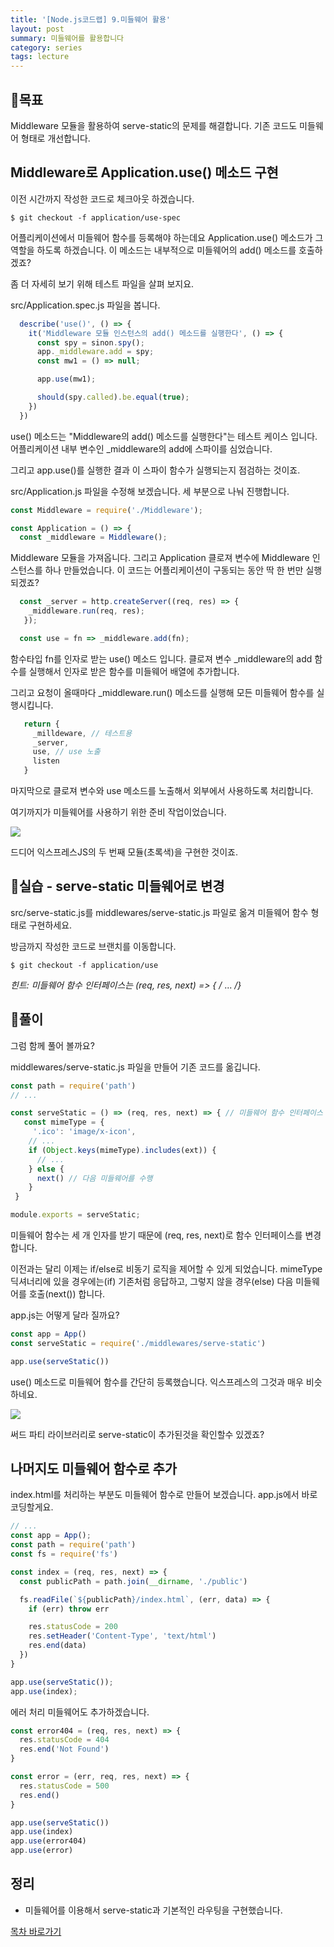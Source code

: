 ```yaml
---
title: '[Node.js코드랩] 9.미들웨어 활용'
layout: post
summary: 미들웨어를 활용합니다
category: series
tags: lecture
---
```


## 🌳목표 

Middleware 모듈을 활용하여 serve-static의 문제를 해결합니다. 
기존 코드도 미들웨어 형태로 개선합니다.

## Middleware로 Application.use() 메소드 구현

이전 시간까지 작성한 코드로 체크아웃 하겠습니다.

```
$ git checkout -f application/use-spec
```

어플리케이션에서 미들웨어 함수를 등록해야 하는데요 Application.use() 메소드가 그 역할을 하도록 하겠습니다. 이 메소드는 내부적으로 미들웨어의 add() 메소드를 호출하겠죠? 

좀 더 자세히 보기 위해 테스트 파일을 살펴 보지요. 

src/Application.spec.js 파일을 봅니다. 

```js 
  describe('use()', () => {
    it('Middleware 모듈 인스턴스의 add() 메소드를 실행한다', () => {
      const spy = sinon.spy();
      app._middleware.add = spy;
      const mw1 = () => null;

      app.use(mw1);

      should(spy.called).be.equal(true);
    })
  })
```

use() 메소드는 "Middleware의 add() 메소드를 실행한다"는 테스트 케이스 입니다.
어플리케이션 내부 변수인 _middleware의 add에 스파이를 심었습니다.

그리고 app.use()를 실행한 결과 이 스파이 함수가 실행되는지 점검하는 것이죠. 

src/Application.js 파일을 수정해 보겠습니다. 세 부분으로 나눠 진행합니다.

```js
const Middleware = require('./Middleware');

const Application = () => {
  const _middleware = Middleware();
```

Middleware 모듈을 가져옵니다. 그리고 Application 클로져 변수에 Middleware 인스턴스를 하나 만들었습니다. 이 코드는 어플리케이션이 구동되는 동안 딱 한 번만 실행 되겠죠?

```js
  const _server = http.createServer((req, res) => {
    _middleware.run(req, res);
   });

  const use = fn => _middleware.add(fn);
```

함수타입 fn를 인자로 받는 use() 메소드 입니다. 클로져 변수 _middleware의 add 함수를 실행해서 인자로 받은 함수를 미들웨어 배열에 추가합니다.

그리고 요청이 올때마다 _middleware.run() 메소드를 실행해 모든 미들웨어 함수를 실행시킵니다.

```js
   return {
     _milldeware, // 테스트용 
     _server,
     use, // use 노출 
     listen
   }
```

마지막으로 클로져 변수와 use 메소드를 노출해서 외부에서 사용하도록 처리합니다. 

여기까지가 미들웨어를 사용하기 위한 준비 작업이었습니다.

![](/assets/imgs/2018/12/09/struct.png)

드디어 익스프레스JS의 두 번째 모듈(초록색)을 구현한 것이죠. 

## 🐤실습 - serve-static 미들웨어로 변경 

src/serve-static.js를 middlewares/serve-static.js 파일로 옮겨 미들웨어 함수 형태로 구현하세요. 

방금까지 작성한 코드로 브랜치를 이동합니다. 

```
$ git checkout -f application/use
```

*힌트: 미들웨어 함수 인터페이스는 (req, res, next) => { /* ... */}*

## 🐤풀이

그럼 함께 풀어 볼까요?

middlewares/serve-static.js 파일을 만들어 기존 코드를 옮깁니다.

```js
const path = require('path')
// ...

const serveStatic = () => (req, res, next) => { // 미들웨어 함수 인터페이스
   const mimeType = {
     '.ico': 'image/x-icon',
    // ...
    if (Object.keys(mimeType).includes(ext)) {
      // ...
    } else {
      next() // 다음 미들웨어를 수행
    }
 }

module.exports = serveStatic;
```

미들웨어 함수는 세 개 인자를 받기 때문에 (req, res, next)로 함수 인터페이스를 변경합니다.

이전과는 달리 이제는 if/else로 비동기 로직을 제어할 수 있게 되었습니다. mimeType 딕셔너리에 있을 경우에는(if) 기존처럼 응답하고, 그렇지 않을 경우(else) 다음 미들웨어를 호출(next()) 합니다.

app.js는 어떻게 달라 질까요? 

```js
const app = App()
const serveStatic = require('./middlewares/serve-static')

app.use(serveStatic())
```

use() 메소드로 미들웨어 함수를 간단히 등록했습니다. 익스프레스의 그것과 매우 비슷하네요. 

![](/assets/imgs/2018/12/09/struct2.png)

써드 파티 라이브러리로 serve-static이 추가된것을 확인할수 있겠죠? 

## 나머지도 미들웨어 함수로 추가 

index.html를 처리하는 부분도 미들웨어 함수로 만들어 보겠습니다.
app.js에서 바로 코딩할게요.

```js
// ...
const app = App();
const path = require('path')
const fs = require('fs')

const index = (req, res, next) => {
  const publicPath = path.join(__dirname, './public')

  fs.readFile(`${publicPath}/index.html`, (err, data) => {
    if (err) throw err

    res.statusCode = 200
    res.setHeader('Content-Type', 'text/html')
    res.end(data)
  })
}

app.use(serveStatic());
app.use(index);
```

에러 처리 미들웨어도 추가하겠습니다.

```js
const error404 = (req, res, next) => {
  res.statusCode = 404
  res.end('Not Found')
}

const error = (err, req, res, next) => {
  res.statusCode = 500
  res.end()
}

app.use(serveStatic())
app.use(index)
app.use(error404)
app.use(error)
```

## 정리 

* 미들웨어를 이용해서 serve-static과 기본적인 라우팅을 구현했습니다.

[목차 바로가기](/series/2018/12/01/node-web-0_index.html)